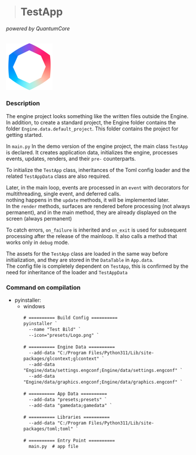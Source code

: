 > # TestApp

###### powered by QuantumCore

<img alt="icon" height="128" src="presets/Logo.png" width="128"/>

### Description
The engine project looks something like the written files outside the Engine.\
In addition, to create a standard project, the Engine folder contains the folder `Engine.data.default_project`. 
This folder contains the project for getting started.

In `main.py` In the demo version of the engine project, the main class `TestApp` is declared. 
It creates application data, initializes the engine, processes events, updates, renders, and their `pre-` counterparts.

To initialize the `TestApp` class, inheritances of the Toml config loader and the related `TestAppData` class are also required.

Later, in the main loop, events are processed in an `event` with decorators for multithreading, single event, and deferred calls.\
nothing happens in the `update` methods, it will be implemented later.\
In the `render` methods, surfaces are rendered before processing (not always permanent), and in the main method, they are already displayed on the screen (always permanent)

To catch errors, `on_failure` is inherited and `on_exit` is used for subsequent processing after the release of the mainloop.
It also calls a method that works only in `debug` mode.

The assets for the `TestApp` class are loaded in the same way before initialization, and they are stored in the `DataTable` in `App.data`.\
The config file is completely dependent on `TestApp`, this is confirmed by the need for inheritance of the loader and `TestAppData`


### Command on compilation
* pyinstaller:
  * windows
    ```shell
    # ========== Build Config ==========
    pyinstaller `
      --name "Test Bild" `
      --icon="presets/Logo.png" `
    
    # ========== Engine Data ==========
      --add-data "C:/Program Files/Python311/Lib/site-packages/glcontext;glcontext" `
      --add-data "Engine/data/settings.engconf;Engine/data/settings.engconf" `
      --add-data "Engine/data/graphics.engconf;Engine/data/graphics.engconf" `
    
    # ========== App Data ==========
      --add-data "presets;presets" `
      --add-data "gamedata;gamedata" `
    
    # ========== Libraries ==========
      --add-data "C:/Program Files/Python311/Lib/site-packages/toml;toml" `
    
    # ========== Entry Point ==========
      main.py  # app file
    ```